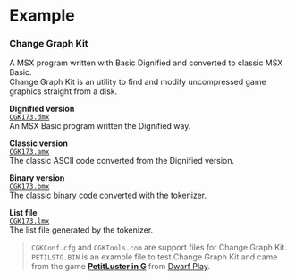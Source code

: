 # Example    ### Change Graph Kit  A MSX program written with Basic Dignified and converted to classic MSX Basic.  Change Graph Kit is an utility to find and modify uncompressed game graphics straight from a disk.    **Dignified version**    [`CGK173.dmx`](https://github.com/farique1/basic-dignified/blob/main/Examples/CGK173.dmx)  An MSX Basic program written the Dignified way.    **Classic version**    [`CGK173.amx`](https://github.com/farique1/basic-dignified/blob/main/Examples/CGK173.amx)  The classic ASCII code converted from the Dignified version.      **Binary version**    [`CGK173.bmx`](https://github.com/farique1/basic-dignified/blob/main/Examples/CGK173.bmx)  The classic binary code converted with the tokenizer.    **List file**  [`CGK173.lmx`](https://github.com/farique1/basic-dignified/blob/main/Examples/CGK173.lmx)  The list file generated by the tokenizer.    > `CGKConf.cfg` and `CGKTools.com` are support files for Change Graph Kit.  > `PETILSTG.BIN` is an example file to test Change Graph Kit and came from the game **[PetitLuster in G](http://blog.livedoor.jp/cobinee/archives/1866846.html)** from [Dwarf Play](http://blog.livedoor.jp/cobinee/).  